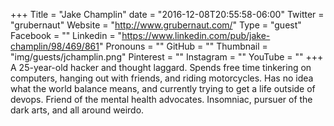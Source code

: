 +++
Title = "Jake Champlin"
date = "2016-12-08T20:55:58-06:00"
Twitter = "grubernaut"
Website = "http://www.grubernaut.com/"
Type = "guest"
Facebook = ""
Linkedin = "https://www.linkedin.com/pub/jake-champlin/98/469/861"
Pronouns = ""
GitHub = ""
Thumbnail = "img/guests/jchamplin.png"
Pinterest = ""
Instagram = ""
YouTube = ""
+++
A 25-year-old hacker and thought laggard. Spends free time tinkering on computers, hanging out with friends, and riding motorcycles. Has no idea what the world balance means, and currently trying to get a life outside of devops. Friend of the mental health advocates. Insomniac, pursuer of the dark arts, and all around weirdo.
